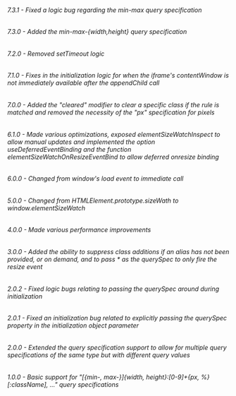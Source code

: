 ###### 7.3.1 - Fixed a logic bug regarding the min-max query specification

###### 7.3.0 - Added the min-max-{width,height} query specification

###### 7.2.0 - Removed setTimeout logic

###### 7.1.0 - Fixes in the initialization logic for when the iframe's contentWindow is not immediately available after the appendChild call

###### 7.0.0 - Added the "cleared" modifier to clear a specific class if the rule is matched and removed the necessity of the "px" specification for pixels

###### 6.1.0 - Made various optimizations, exposed elementSizeWatchInspect to allow manual updates and implemented the option useDeferredEventBinding and the function elementSizeWatchOnResizeEventBind to allow deferred onresize binding

###### 6.0.0 - Changed from window's load event to immediate call

###### 5.0.0 - Changed from HTMLElement.prototype.sizeWath to window.elementSizeWatch

###### 4.0.0 - Made various performance improvements

###### 3.0.0 - Added the ability to suppress class additions if an alias has not been provided, or on demand, and to pass * as the querySpec to only fire the resize event

###### 2.0.2 - Fixed logic bugs relating to passing the querySpec around during initialization

###### 2.0.1 - Fixed an initialization bug related to explicitly passing the querySpec property in the initialization object parameter

###### 2.0.0 - Extended the query specification support to allow for multiple query specifications of the same type but with different query values

###### 1.0.0 - Basic support for "[{min-, max-}]{width, height}:[0-9]+{px, %}[:className], ..." query specifications
